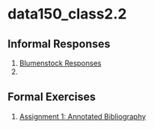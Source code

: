 # data150_class2.2

## Informal Responses

1. [Blumenstock Responses](https://shiyunshao999999.github.io/data150_class2.2/BlumenstockResponse.html)
2. 

## Formal Exercises

1. [Assignment 1: Annotated Bibliography](https://shiyunshao999999.github.io/data150_class2.2/Assignment1.html)
